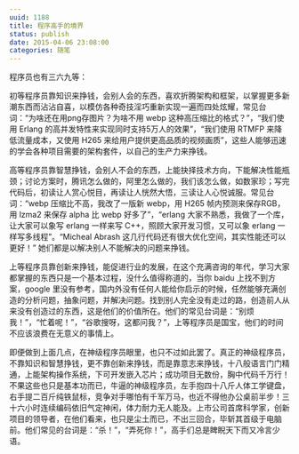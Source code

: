 ```yaml
---
uuid: 1188
title: 程序高手的境界
status: publish
date: 2015-04-06 23:08:00
categories: 随笔
---
```

程序员也有三六九等：

初等程序员靠知识来挣钱，会别人会的东西，喜欢折腾架构和框架，以掌握更多新潮东西而沾沾自喜，以模仿各种奇技淫巧重新实现一遍而四处炫耀，常见台词：“为啥还在用png存图片？为啥不用 webp 这种高压缩比的格式？”，“我们使用 Erlang 的高并发特性来实现同时支持5万人的效果”，“我们使用 RTMFP 来降低流量成本，又使用 H265 来给用户提供更高品质的视频画质”，这些人能够迅速的学会各种项目需要的架构套件，以自己的生产力来挣钱。

高等程序员靠智慧挣钱，会别人不会的东西，上能抉择技术方向，下能解决性能瓶颈；讨论方案时，腾讯怎么做的，阿里怎么做的，我们该怎么做，如数家珍；写完代码后，初读让人赏心悦目，再读让人恍然大悟，三读让人心悦诚服。常见台词：“webp 压缩比不高，我改了一版新 webp，用 H265 帧内预测来保存RGB，用 lzma2 来保存 alpha 比 webp 好多了”，“erlang 大家不熟悉，我做了一个库，让大家可以象写 erlang 一样来写 C++，照顾大家开发习惯，又可以象 erlang 一样写多线程”。“Micheal Abrash 这几行代码还有很大优化空间，其实性能还可以更好！” 她们都是以解决别人不能解决的问题来挣钱。

上等程序员靠创新来挣钱，能促进行业的发展，在这个充满咨询的年代，学习大家都掌握的东西只是一个基本过程，没什么值得称道的，当你 baidu 上找不到方案，google 里没有参考，国内外没有任何人能给你启示的时候，任然能够充满创造的分析问题，抽象问题，并解决问题。找到别人完全没有走过的路，创造前人从来没有创造过的东西，这是他们的价值所在。他们的常见台词是：“别烦我！”，“忙着呢！”，“谷歌搜呀，这都问我？”，上等程序员是国宝，他们的时间不应该浪费在无意义的事情上。

即便做到上面几点，在神级程序员眼里，也只不过如此罢了。真正的神级程序员，不靠知识和智慧挣钱，更不靠创新来挣钱，而是靠意志来挣钱，十八般语言门门精通，上能架构操作系统，下可开发嵌入芯片；成功项目无数份，胸中代码千万行！不果这些也只是基本功而已，牛逼的神级程序员，左手抱四十八斤人体工学键盘，右手提二百斤纯铁鼠标，竞争对手哪怕有千军万马，也近不得他办公桌前半步！三十六小时连续编码依旧气定神闲，体力耐力无人能及。上市公司首席科学家，创新项目的领导者，在他们看来，也只是尘土而已，不出三回合，毕斩其首级于电脑前。他们常见的台词是：“杀！”，“弄死你！”，高手们总是睥睨天下而又冷言少语。

